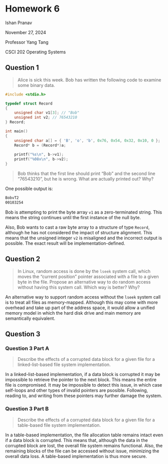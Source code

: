 # Homework 6

Ishan Pranav

November 27, 2024

Professor Yang Tang

CSCI 202 Operating Systems

## Question 1

> Alice is sick this week. Bob has written the following code to examine some
> binary data.

```c
#include <stdio.h>

typedef struct Record
{
    unsigned char v1[3]; // "Bob"
    unsigned int v2; // 76543210
} Record;

int main()
{
    unsigned char a[] = { 'B', 'o', 'b', 0x76, 0x54, 0x32, 0x10, 0 };
    Record* b = (Record*)a;
    
    printf("%s\n", b->v1);
    printf("%08x\n", b->v2);
}
```

> Bob thinks that the first line should print “Bob” and the second line
> “76543210”, but he is wrong. What are actually printed out? Why?

One possible output is:

```sh
BobvT2
00103254
```

Bob is attempting to print the byte array `v1` as a zero-terminated string. This
means the string continues until the first instance of the null byte.

Also, Bob wants to cast a raw byte array to a structure of type `Record`,
although he has not considered the impact of structure alignment. This means
that the unsigned integer `v2` is misaligned and the incorrect output is
possible. The exact result will be implementation-defined.

## Question 2

> In Linux, random access is done by the `lseek` system call, which moves the
> “current position” pointer associated with a file to a given byte in the file.
> Propose an alternative way to do random access without having this system
> call. Which way is better? Why?

An alternative way to support random access without the `lseek` system call is
to treat all files as memory-mapped. Although this may come with more overhead
and take up part of the address space, it would allow a unified memory model
in which the hard disk drive and main memory are semantically equivalent.

## Question 3

### Question 3 Part A

> Describe the effects of a corrupted data block for a given file for a
> linked-list-based file system implementation.

In a linked-list-based implementation, if a data block is corrupted it may be
impossible to retrieve the pointer to the next block. This means the entire file
is compromised. It may be impossible to detect this issue, in which case
self-loops and other types of invalid pointers are psosible. Following, reading
to, and writing from these pointers may further damage the system.

### Question 3 Part B

> Describe the effects of a corrupted data block for a given file for a
> table-based file system implementation.

In a table-based implementation, the file allocation table remains intact even
if a data block is corrupted. This means that, although the data in the
corrupted block are lost, the overall file system remains functional. Also, the
remaining blocks of the file can be accessed without issue, minimizing the
overall data loss. A table-based implementation is thus more secure.
